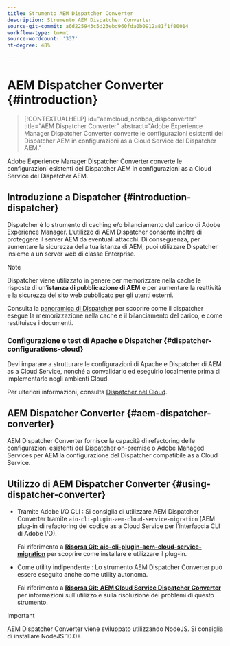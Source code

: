 ```yaml
---
title: Strumento AEM Dispatcher Converter
description: Strumento AEM Dispatcher Converter
source-git-commit: a6d225943c5d23ebd960fda0b0912a81f1f80014
workflow-type: tm+mt
source-wordcount: '337'
ht-degree: 48%

---
```


# AEM Dispatcher Converter {#introduction}

>[!CONTEXTUALHELP]
>id="aemcloud_nonbpa_dispconverter"
>title="AEM Dispatcher Converter"
>abstract="Adobe Experience Manager Dispatcher Converter converte le configurazioni esistenti del Dispatcher AEM in configurazioni as a Cloud Service del Dispatcher AEM."

Adobe Experience Manager Dispatcher Converter converte le configurazioni esistenti del Dispatcher AEM in configurazioni as a Cloud Service del Dispatcher AEM.

## Introduzione a Dispatcher {#introduction-dispatcher}

Dispatcher è lo strumento di caching e/o bilanciamento del carico di Adobe Experience Manager. L’utilizzo di AEM Dispatcher consente inoltre di proteggere il server AEM da eventuali attacchi. Di conseguenza, per aumentare la sicurezza della tua istanza di AEM, puoi utilizzare Dispatcher insieme a un server web di classe Enterprise.

>[!NOTE]
>Dispatcher viene utilizzato in genere per memorizzare nella cache le risposte di un’**istanza di pubblicazione di AEM** e per aumentare la reattività e la sicurezza del sito web pubblicato per gli utenti esterni.

Consulta la [panoramica di Dispatcher](https://experienceleague.adobe.com/docs/experience-manager-dispatcher/using/dispatcher.html?lang=it) per scoprire come il dispatcher esegue la memorizzazione nella cache e il bilanciamento del carico, e come restituisce i documenti.

### Configurazione e test di Apache e Dispatcher {#dispatcher-configurations-cloud}

Devi imparare a strutturare le configurazioni di Apache e Dispatcher di AEM as a Cloud Service, nonché a convalidarlo ed eseguirlo localmente prima di implementarlo negli ambienti Cloud.

Per ulteriori informazioni, consulta [Dispatcher nel Cloud](https://experienceleague.adobe.com/docs/experience-manager-cloud-service/implementing/content-delivery/disp-overview.html).

## AEM Dispatcher Converter {#aem-dispatcher-converter}

AEM Dispatcher Converter fornisce la capacità di refactoring delle configurazioni esistenti del Dispatcher on-premise o Adobe Managed Services per AEM la configurazione del Dispatcher compatibile as a Cloud Service.

## Utilizzo di AEM Dispatcher Converter {#using-dispatcher-converter}

* Tramite Adobe I/O CLI : Si consiglia di utilizzare AEM Dispatcher Converter tramite `aio-cli-plugin-aem-cloud-service-migration` (AEM plug-in di refactoring del codice as a Cloud Service per l’interfaccia CLI di Adobe I/O).

   Fai riferimento a **[Risorsa Git: aio-cli-plugin-aem-cloud-service-migration](https://github.com/adobe/aio-cli-plugin-aem-cloud-service-migration#introduction)** per scoprire come installare e utilizzare il plug-in.

* Come utility indipendente : Lo strumento AEM Dispatcher Converter può essere eseguito anche come utility autonoma.

   Fai riferimento a **[Risorsa Git: AEM Cloud Service Dispatcher Converter](https://github.com/adobe/aem-cloud-service-source-migration/tree/master/packages/dispatcher-converter)** per informazioni sull&#39;utilizzo e sulla risoluzione dei problemi di questo strumento.

>[!IMPORTANT]
>AEM Dispatcher Converter viene sviluppato utilizzando NodeJS. Si consiglia di installare NodeJS 10.0+.
